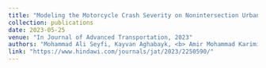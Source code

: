 ```yaml
---
title: "Modeling the Motorcycle Crash Severity on Nonintersection Urban Roadways in the Australian State of Victoria Using a Random Parameters Logit Model"
collection: publications
date: 2023-05-25
venue: "In Journal of Advanced Transportation, 2023"
authors: "Mohammad Ali Seyfi, Kayvan Aghabayk, <b> Amir Mohammad Karimi Mamaghan </b>, Nirajan Shiwakoti"
link: "https://www.hindawi.com/journals/jat/2023/2250590/"
---
```

